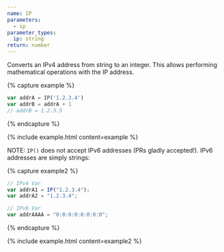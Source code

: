 ```yaml
---
name: IP
parameters:
  - ip
parameter_types:
  ip: string
return: number
---
```


Converts an IPv4 address from string to an integer. This allows performing mathematical operations with the IP address.

{% capture example %}
```javascript
var addrA = IP('1.2.3.4')
var addrB = addrA + 1
// addrB = 1.2.3.5
```
{% endcapture %}

{% include example.html content=example %}

NOTE: `IP()` does not accept IPv6 addresses (PRs gladly accepted!). IPv6 addresses are simply strings:

{% capture example2 %}
```javascript
// IPv4 Var
var addrA1 = IP("1.2.3.4");
var addrA2 = "1.2.3.4";

// IPv6 Var
var addrAAAA = "0:0:0:0:0:0:0:0";
```
{% endcapture %}

{% include example.html content=example2 %}
